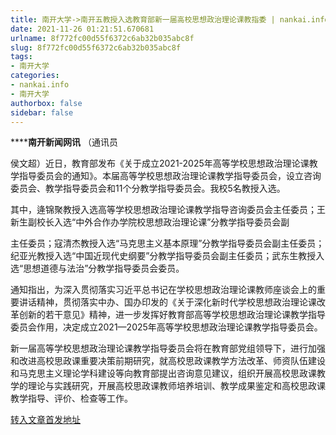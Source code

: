 ```yaml
---
title: 南开大学->南开五教授入选教育部新一届高校思想政治理论课教指委 | nankai.info
date: 2021-11-26 01:21:51.670681
urlname: 8f772fc00d55f6372c6ab32b035abc8f
slug: 8f772fc00d55f6372c6ab32b035abc8f
tags: 
- 南开大学
categories:
- nankai.info
- 南开大学
authorbox: false
sidebar: false
---
```

******南开新闻网讯** （通讯员

侯文超）近日，教育部发布《关于成立2021-2025年高等学校思想政治理论课教学指导委员会的通知》。本届高等学校思想政治理论课教学指导委员会，设立咨询委员会、教学指导委员会和11个分教学指导委员会。我校5名教授入选。

其中，逄锦聚教授入选高等学校思想政治理论课教学指导咨询委员会主任委员；王新生副校长入选“中外合作办学院校思想政治理论课”分教学指导委员会副
<!--more-->
主任委员；寇清杰教授入选“马克思主义基本原理”分教学指导委员会副主任委员；纪亚光教授入选“中国近现代史纲要”分教学指导委员会副主任委员；武东生教授入选“思想道德与法治”分教学指导委员会委员。

通知指出，为深入贯彻落实习近平总书记在学校思想政治理论课教师座谈会上的重要讲话精神，贯彻落实中办、国办印发的《关于深化新时代学校思想政治理论课改革创新的若干意见》精神，进一步发挥好教育部高等学校思想政治理论课教学指导委员会作用，决定成立2021—2025年高等学校思想政治理论课教学指导委员会。

新一届高等学校思想政治理论课教学指导委员会将在教育部党组领导下，进行加强和改进高校思政课重要决策前期研究，就高校思政课教学方法改革、师资队伍建设和马克思主义理论学科建设等向教育部提出咨询意见建议，组织开展高校思政课教学的理论与实践研究，开展高校思政课教师培养培训、教学成果鉴定和高校思政课教学指导、评价、检查等工作。



[转入文章首发地址](http://news.nankai.edu.cn/ywsd/system/2021/11/23/030049051.shtml)